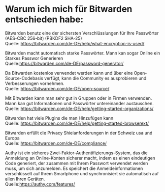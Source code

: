 # Warum ich mich für Bitwarden entschieden habe:

Bitwarden benutz eine der sichersten Verschlüsslungen für Ihre Passwörter (AES-CBC 256-bit) (PBKDF2 SHA-25) 
<br>Quelle:  https://bitwarden.com/de-DE/help/what-encryption-is-used/

Bitwarden macht automatisch starke Passwörter. 
Mann kan sogar Online ein Starkes Passwor Generieren 
<br>Quelle:https://bitwarden.com/de-DE/password-generator/

Da Bitwarden kostenlos verwendet werden kann und über eine Open-Source-Codebasis verfügt, kann die Community es ausprobieren und Verbesserungen vornehmen. 
<br>Quelle: https://bitwarden.com/de-DE/open-source/

Mit Bitwarden kann man sehr gut in Gruppen oder in Firmen verwenden. Mann kan gut Informationen und Passwörter untereinander austauschen. 
<br>Quelle: https://bitwarden.com/de-DE/help/getting-started-organizations/

Bitwarden hat viele Plugins die man Hinzufügen kann 
<br>Quelle: https://bitwarden.com/de-DE/help/getting-started-browserext/

Bitwarden erfüllt die Privacy Shielanforderungen in der Schweiz usa und Europa 
<br>Quelle: https://bitwarden.com/de-DE/compliance/

Authy ist ein sicheres Zwei-Faktor-Authentifizierungs-System, das die Anmeldung an Online-Konten sicherer macht, indem es einen eindeutigen Code generiert, der zusammen mit Ihrem Passwort verwendet werden muss, um sich anzumelden. Es speichert die Anmeldeinformationen verschlüsselt auf Ihrem Smartphone und synchronisiert sie automatisch auf allen Ihren Geräten. 
<br>Quelle:https://authy.com/features/
